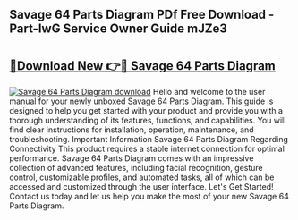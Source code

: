 ## Savage 64 Parts Diagram PDf Free Download - Part-IwG Service Owner Guide mJZe3

# <h2><a href="http://dfulff.blite.top/?on=Savage+64+Parts+Diagram">🔗Download New 👉🔴 Savage 64 Parts Diagram</a></h2>

[![Savage 64 Parts Diagram download](https://i.imgur.com/lujVjoI.png)](http://dfulff.blite.top/?on=Savage+64+Parts+Diagram)
Hello and welcome to the user manual for your newly unboxed Savage 64 Parts Diagram. This guide is designed to help you get started with your product and provide you with a thorough understanding of its features, functions, and capabilities. You will find clear instructions for installation, operation, maintenance, and troubleshooting. Important Information Savage 64 Parts Diagram Regarding Connectivity This product requires a stable internet connection for optimal performance. Savage 64 Parts Diagram comes with an impressive collection of advanced features, including facial recognition, gesture control, customizable profiles, and automated tasks, all of which can be accessed and customized through the user interface. Let's Get Started! Contact us today and let us help you make the most of your new Savage 64 Parts Diagram.
